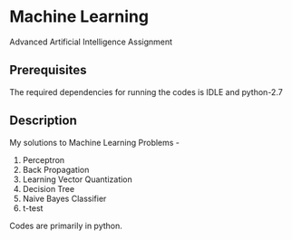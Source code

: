 # Machine Learning
Advanced Artificial Intelligence Assignment

## Prerequisites
The required dependencies for running the codes is IDLE and python-2.7

## Description
My solutions to Machine Learning Problems -
1. Perceptron
2. Back Propagation
3. Learning Vector Quantization
4. Decision Tree
5. Naive Bayes Classifier
6. t-test

Codes are primarily in python.


